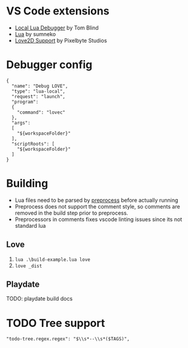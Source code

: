 # VS Code extensions
* [Local Lua Debugger](https://marketplace.visualstudio.com/items?itemName=tomblind.local-lua-debugger-vscode) by Tom Blind
* [Lua](https://marketplace.visualstudio.com/items?itemName=sumneko.lua) by sumneko
* [Love2D Support](https://marketplace.visualstudio.com/items?itemName=pixelbyte-studios.pixelbyte-love2d) by Pixelbyte Studios

# Debugger config
```
{
  "name": "Debug LOVE",
  "type": "lua-local",
  "request": "launch",
  "program":
  {
    "command": "lovec"
  },
  "args": 
  [
    "${workspaceFolder}"
  ],
  "scriptRoots": [
    "${workspaceFolder}"
  ]
}
```

# Building
* Lua files need to be parsed by [preprocess](http://luapreprocess.refreezed.com/docs/) before actually running
* Preprocess does not support the comment style, so comments are removed in the build step prior to preprocess.
* Preprocessors in comments fixes vscode linting issues since its not standard lua

## Love
1. `lua .\build-example.lua love`
1. `love _dist`

## Playdate
TODO: playdate build docs

# TODO Tree support
`"todo-tree.regex.regex": "$\\s*--\\s*($TAGS)",`